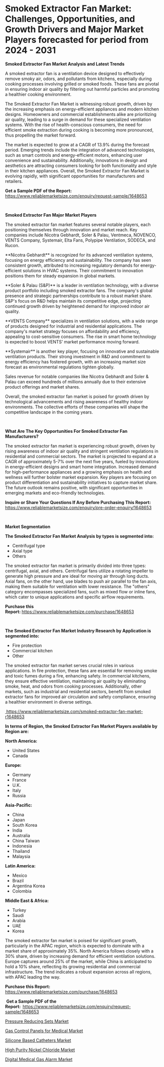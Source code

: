 <p><h1>Smoked Extractor Fan Market: Challenges, Opportunities, and Growth Drivers and Major Market Players forecasted for period from 2024 - 2031</h1></p><p><strong>Smoked Extractor Fan Market Analysis and Latest Trends</strong></p>
<p><p>A smoked extractor fan is a ventilation device designed to effectively remove smoky air, odors, and pollutants from kitchens, especially during cooking processes involving grilled or smoked foods. These fans are pivotal in ensuring indoor air quality by filtering out harmful particles and promoting a healthier cooking environment. </p><p>The Smoked Extractor Fan Market is witnessing robust growth, driven by the increasing emphasis on energy-efficient appliances and modern kitchen designs. Homeowners and commercial establishments alike are prioritizing air quality, leading to a surge in demand for these specialized ventilation systems. With the rise of health-conscious consumers, the need for efficient smoke extraction during cooking is becoming more pronounced, thus propelling the market forward.</p><p>The market is expected to grow at a CAGR of 13.9% during the forecast period. Emerging trends include the integration of advanced technologies, such as smart controls and energy-efficient motors, enhancing user convenience and sustainability. Additionally, innovations in design and aesthetics are attracting consumers looking for both functionality and style in their kitchen appliances. Overall, the Smoked Extractor Fan Market is evolving rapidly, with significant opportunities for manufacturers and retailers.</p></p>
<p><strong>Get a Sample PDF of the Report:&nbsp;</strong> <a href="https://www.reliablemarketsize.com/enquiry/request-sample/1648653?utm_campaign=1518&utm_medium=2&utm_source=Github&utm_content=ia&utm_term=15102024&utm_id=smoked-extractor-fan">https://www.reliablemarketsize.com/enquiry/request-sample/1648653</a></p>
<p>&nbsp;</p>
<p><strong>Smoked Extractor Fan Major Market Players</strong></p>
<p><p>The smoked extractor fan market features several notable players, each positioning themselves through innovation and market reach. Key companies include Nicotra Gebhardt, Soler & Palau, Ventmeca, NOVENCO, VENTS Company, Systemair, Elta Fans, Polypipe Ventilation, SODECA, and Rucon.</p><p>**Nicotra Gebhardt** is recognized for its advanced ventilation systems, focusing on energy efficiency and sustainability. The company has seen consistent growth, attributed to increasing regulatory demands for energy-efficient solutions in HVAC systems. Their commitment to innovation positions them for steady expansion in global markets.</p><p>**Soler & Palau (S&P)** is a leader in ventilation technology, with a diverse product portfolio including smoked extractor fans. The company's global presence and strategic partnerships contribute to a robust market share. S&P's focus on R&D helps maintain its competitive edge, projecting continued growth driven by heightened demand for improved indoor air quality.</p><p>**VENTS Company** specializes in ventilation solutions, with a wide range of products designed for industrial and residential applications. The company's market strategy focuses on affordability and efficiency, appealing to cost-sensitive consumers. The rise in smart home technology is expected to boost VENTS’ market performance moving forward.</p><p>**Systemair** is another key player, focusing on innovative and sustainable ventilation products. Their strong investment in R&D and commitment to energy efficiency has fostered growth, with an increasing market size forecast as environmental regulations tighten globally.</p><p>Sales revenue for notable companies like Nicotra Gebhardt and Soler & Palau can exceed hundreds of millions annually due to their extensive product offerings and market shares. </p><p>Overall, the smoked extractor fan market is poised for growth driven by technological advancements and rising awareness of healthy indoor environments. The collective efforts of these companies will shape the competitive landscape in the coming years.</p></p>
<p>&nbsp;</p>
<p><strong>What Are The Key Opportunities For Smoked Extractor Fan Manufacturers?</strong></p>
<p><p>The smoked extractor fan market is experiencing robust growth, driven by rising awareness of indoor air quality and stringent ventilation regulations in residential and commercial sectors. The market is projected to expand at a CAGR of approximately 5-7% over the next five years, fueled by innovations in energy-efficient designs and smart home integration. Increased demand for high-performance appliances and a growing emphasis on health and wellness will further bolster market expansion. Key players are focusing on product differentiation and sustainability initiatives to capture market share. The future outlook remains positive, with significant opportunities in emerging markets and eco-friendly technologies.</p></p>
<p><strong>Inquire or Share Your Questions If Any Before Purchasing This Report:</strong> <a href="https://www.reliablemarketsize.com/enquiry/pre-order-enquiry/1648653?utm_campaign=1518&utm_medium=2&utm_source=Github&utm_content=ia&utm_term=15102024&utm_id=smoked-extractor-fan">https://www.reliablemarketsize.com/enquiry/pre-order-enquiry/1648653</a></p>
<p>&nbsp;</p>
<p><strong>Market Segmentation</strong></p>
<p><strong>The Smoked Extractor Fan Market Analysis by types is segmented into:</strong></p>
<p><ul><li>Centrifugal type</li><li>Axial type</li><li>Others</li></ul></p>
<p><p>The smoked extractor fan market is primarily divided into three types: centrifugal, axial, and others. Centrifugal fans utilize a rotating impeller to generate high pressure and are ideal for moving air through long ducts. Axial fans, on the other hand, use blades to push air parallel to the fan axis, making them suitable for ventilation with lower resistance. The "others" category encompasses specialized fans, such as mixed flow or inline fans, which cater to unique applications and specific airflow requirements.</p></p>
<p><strong>Purchase this Report:&nbsp;</strong><a href="https://www.reliablemarketsize.com/purchase/1648653?utm_campaign=1518&utm_medium=2&utm_source=Github&utm_content=ia&utm_term=15102024&utm_id=smoked-extractor-fan">https://www.reliablemarketsize.com/purchase/1648653</a></p>
<p>&nbsp;</p>
<p><strong>The Smoked Extractor Fan Market Industry Research by Application is segmented into:</strong></p>
<p><ul><li>Fire protection</li><li>Commercial kitchen</li><li>Other</li></ul></p>
<p><p>The smoked extractor fan market serves crucial roles in various applications. In fire protection, these fans are essential for removing smoke and toxic fumes during a fire, enhancing safety. In commercial kitchens, they ensure effective ventilation, maintaining air quality by eliminating smoke, heat, and odors from cooking processes. Additionally, other markets, such as industrial and residential sectors, benefit from smoked extractor fans for improved air circulation and safety compliance, ensuring a healthier environment in diverse settings.</p></p>
<p><a href="https://www.reliablemarketsize.com/smoked-extractor-fan-market-r1648653?utm_campaign=1518&utm_medium=2&utm_source=Github&utm_content=ia&utm_term=15102024&utm_id=smoked-extractor-fan">&nbsp;https://www.reliablemarketsize.com/smoked-extractor-fan-market-r1648653</a></p>
<p><strong>In terms of Region, the Smoked Extractor Fan Market Players available by Region are:</strong></p>
<p>
    <p> <strong> North America: </strong>
        <ul>
            <li>United States</li>
            <li>Canada</li>
        </ul>
        </p> 
    <p> <strong> Europe: </strong>
        <ul>
            <li>Germany</li>
            <li>France</li>
            <li>U.K.</li>
            <li>Italy</li>
            <li>Russia</li>
        </ul>
        </p> 
    <p> <strong> Asia-Pacific: </strong>
        <ul>
            <li>China</li>
            <li>Japan</li>
            <li>South Korea</li>
            <li>India</li>
            <li>Australia</li>
            <li>China Taiwan</li>
            <li>Indonesia</li>
            <li>Thailand</li>
            <li>Malaysia</li>
        </ul>
        </p> 
    <p> <strong> Latin America: </strong>
        <ul>
            <li>Mexico</li>
            <li>Brazil</li>
            <li>Argentina Korea</li>
            <li>Colombia</li>
        </ul>
        </p> 
    <p> <strong> Middle East & Africa: </strong>
        <ul>
            <li>Turkey</li>
            <li>Saudi</li>
            <li>Arabia</li>
            <li>UAE</li>
            <li>Korea</li>
        </ul>
    </p>
    </p>
<p><p>The smoked extractor fan market is poised for significant growth, particularly in the APAC region, which is expected to dominate with a market share of approximately 35%. North America follows closely with a 30% share, driven by increasing demand for efficient ventilation solutions. Europe captures around 25% of the market, while China is anticipated to hold a 10% share, reflecting its growing residential and commercial infrastructure. The trend indicates a robust expansion across all regions, with APAC leading the way.</p></p>
<p><strong>Purchase this Report: </strong><a href="https://www.reliablemarketsize.com/purchase/1648653?utm_campaign=1518&utm_medium=2&utm_source=Github&utm_content=ia&utm_term=15102024&utm_id=smoked-extractor-fan">https://www.reliablemarketsize.com/purchase/1648653</a></p>
<p>&nbsp;<strong>Get a Sample PDF of the Report:&nbsp;&nbsp;</strong><a href="https://www.reliablemarketsize.com/enquiry/request-sample/1648653?utm_campaign=1518&utm_medium=2&utm_source=Github&utm_content=ia&utm_term=15102024&utm_id=smoked-extractor-fan">https://www.reliablemarketsize.com/enquiry/request-sample/1648653</a></p>
<p><strong></strong></p>
<p><p><a href="https://www.linkedin.com/pulse/pressure-reducing-sets-market-segmentation-applications-types-1ivde?trk=public_post_embed_feed-article-content&utm_campaign=1518&utm_medium=2&utm_source=Github&utm_content=ia&utm_term=15102024&utm_id=smoked-extractor-fan">Pressure Reducing Sets Market</a></p><p><a href="https://www.linkedin.com/pulse/gas-control-panels-medical-market-size-type-compact-panelgeneral-gjode?trk=public_post_embed_feed-article-content&utm_campaign=1518&utm_medium=2&utm_source=Github&utm_content=ia&utm_term=15102024&utm_id=smoked-extractor-fan">Gas Control Panels for Medical Market</a></p><p><a href="https://www.linkedin.com/pulse/silicone-based-catheters-revenue-growth-report-2024-2031-kmcae?trk=public_post_embed_feed-article-content&utm_campaign=1518&utm_medium=2&utm_source=Github&utm_content=ia&utm_term=15102024&utm_id=smoked-extractor-fan">Silicone Based Catheters Market</a></p><p><a href="https://www.linkedin.com/pulse/in-depth-high-purity-nickel-chloride-market-review-0yjme?trk=public_post_embed_feed-article-content&utm_campaign=1518&utm_medium=2&utm_source=Github&utm_content=ia&utm_term=15102024&utm_id=smoked-extractor-fan">High Purity Nickel Chloride Market</a></p><p><a href="https://www.linkedin.com/pulse/global-perspectives-digital-medical-gas-alarm-market-trends-ygsie?trk=public_post_embed_feed-article-content&utm_campaign=1518&utm_medium=2&utm_source=Github&utm_content=ia&utm_term=15102024&utm_id=smoked-extractor-fan">Digital Medical Gas Alarm Market</a></p></p>